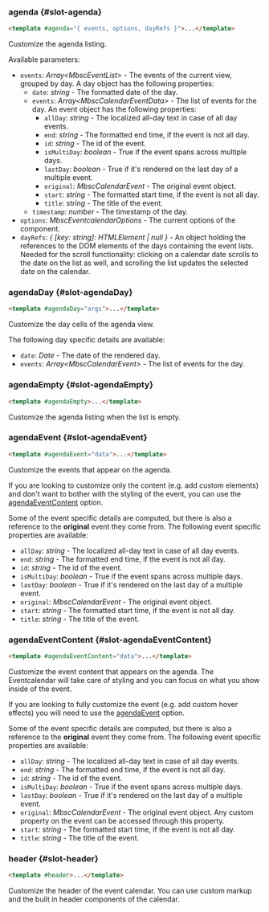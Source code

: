 ### agenda {#slot-agenda}

```html
<template #agenda="{ events, options, dayRefs }">...</template>
```

Customize the agenda listing.

Available parameters:
 - `events`: _Array&lt;MbscEventList&gt;_ - The events of the current view, grouped by day. A day object has the following properties:
    - `date`: _string_ - The formatted date of the day.
    - `events`: _Array&lt;MbscCalendarEventData&gt;_ - The list of events for the day. An event object has the following properties:
       - `allDay`: _string_ - The localized all-day text in case of all day events.
       - `end`: _string_ - The formatted end time, if the event is not all day.
       - `id`: _string_ - The id of the event.
       - `isMultiDay`: _boolean_ - True if the event spans across multiple days.
       - `lastDay`: _boolean_ - True if it&#039;s rendered on the last day of a multiple event.
       - `original`: _MbscCalendarEvent_ - The original event object.
       - `start`: _string_ - The formatted start time, if the event is not all day.
       - `title`: _string_ - The title of the event.
    - `timestamp`: _number_ - The timestamp of the day.
 - `options`: _MbscEventcalendarOptions_ - The current options of the component.
 - `dayRefs`: _{ [key: string]: HTMLElement | null }_ - An object holding the references
to the DOM elements of the days containing the event lists.
Needed for the scroll functionality: clicking on a calendar date scrolls to the date on the list as well,
and scrolling the list updates the selected date on the calendar.

### agendaDay {#slot-agendaDay}

```html
<template #agendaDay="args">...</template>
```

Customize the day cells of the agenda view.

The following day specific details are available:
- `date`: _Date_ - The date of the rendered day.
- `events`: _Array&lt;MbscCalendarEvent&gt;_ - The list of events for the day.

### agendaEmpty {#slot-agendaEmpty}

```html
<template #agendaEmpty>...</template>
```

Customize the agenda listing when the list is empty.

### agendaEvent {#slot-agendaEvent}

```html
<template #agendaEvent="data">...</template>
```

Customize the events that appear on the agenda.

If you are looking to customize only the content (e.g. add custom elements) and don&#039;t want to bother with the styling of the event,
you can use the [agendaEventContent](#slot-agendaEventContent) option.

Some of the event specific details are computed, but there is also a reference to the **original** event they come from.
The following event specific properties are available:
- `allDay`: _string_ - The localized all-day text in case of all day events.
- `end`: _string_ - The formatted end time, if the event is not all day.
- `id`: _string_ - The id of the event.
- `isMultiDay`: _boolean_ - True if the event spans across multiple days.
- `lastDay`: _boolean_ - True if it&#039;s rendered on the last day of a multiple event.
- `original`: _MbscCalendarEvent_ - The original event object.
- `start`: _string_ - The formatted start time, if the event is not all day.
- `title`: _string_ - The title of the event.

### agendaEventContent {#slot-agendaEventContent}

```html
<template #agendaEventContent="data">...</template>
```

Customize the event content that appears on the agenda.
The Eventcalendar will take care of styling and you can focus on what you show inside of the event.

If you are looking to fully customize the event (e.g. add custom hover effects) you will need to use the
[agendaEvent](#slot-agendaEvent) option.

Some of the event specific details are computed, but there is also a reference to the **original** event they come from.
The following event specific properties are available:
- `allDay`: _string_ - The localized all-day text in case of all day events.
- `end`: _string_ - The formatted end time, if the event is not all day.
- `id`: _string_ - The id of the event.
- `isMultiDay`: _boolean_ - True if the event spans across multiple days.
- `lastDay`: _boolean_ - True if it&#039;s rendered on the last day of a multiple event.
- `original`: _MbscCalendarEvent_ - The original event object. Any custom property on the event can be accessed through this property.
- `start`: _string_ - The formatted start time, if the event is not all day.
- `title`: _string_ - The title of the event.

### header {#slot-header}

```html
<template #header>...</template>
```

Customize the header of the event calendar.
You can use custom markup and the built in header components of the calendar.
